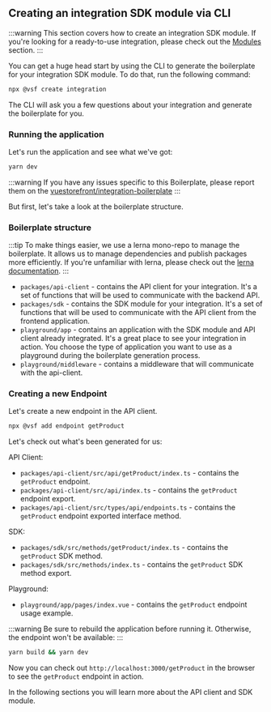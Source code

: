 
## Creating an integration SDK module via CLI

:::warning
This section covers how to create an integration SDK module. If you're looking for a ready-to-use integration, please check out the [Modules](../modules/index.md) section.
:::

You can get a huge head start by using the CLI to generate the boilerplate for your integration SDK module. To do that, run the following command:

[//]: # (//TODO: add link to the boilerplate)
```bash 
npx @vsf create integration
```

The CLI will ask you a few questions about your integration and generate the boilerplate for you.


### Running the application

Let's run the application and see what we've got:

```bash
yarn dev
```

:::warning
If you have any issues specific to this Boilerplate, please report them on the [vuestorefront/integration-boilerplate](https://github.com/vuestorefront/integration-boilerplate)
:::

But first, let's take a look at the boilerplate structure.

### Boilerplate structure
:::tip
To make things easier, we use a lerna mono-repo to manage the boilerplate. 
It allows us to manage dependencies and publish packages more efficiently. 
If you're unfamiliar with lerna, please check out the [lerna documentation](https://lerna.js.org/).
:::

- `packages/api-client` - contains the API client for your integration. It's a set of functions that will be used to communicate with the backend API.
- `packages/sdk` - contains the SDK module for your integration. It's a set of functions that will be used to communicate with the API client from the frontend application.
- `playground/app` - contains an application with the SDK module and API client already integrated. It's a great place to see your integration in action.
   You choose the type of application you want to use as a playground during the boilerplate generation process.
- `playground/middleware` - contains a middleware that will communicate with the api-client.

### Creating a new Endpoint

Let's create a new endpoint in the API client.
```bash
npx @vsf add endpoint getProduct
```

Let's check out what's been generated for us:

API Client:
- `packages/api-client/src/api/getProduct/index.ts` - contains the `getProduct` endpoint.
- `packages/api-client/src/api/index.ts` - contains the `getProduct` endpoint export.
- `packages/api-client/src/types/api/endpoints.ts` - contains the `getProduct` endpoint exported interface method.

SDK:
- `packages/sdk/src/methods/getProduct/index.ts` - contains the `getProduct` SDK method.
- `packages/sdk/src/methods/index.ts` - contains the `getProduct` SDK method export.

Playground:
- `playground/app/pages/index.vue` - contains the `getProduct` endpoint usage example.

:::warning
Be sure to rebuild the application before running it. Otherwise, the endpoint won't be available:
:::

```bash
yarn build && yarn dev
```

Now you can check out `http://localhost:3000/getProduct` in the browser to see the `getProduct` endpoint in action.

In the following sections you will learn more about the API client and SDK module.